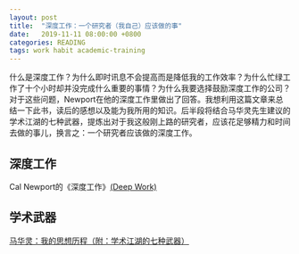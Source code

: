 ```yaml
---
layout: post
title:  "深度工作：一个研究者（我自己）应该做的事"
date:   2019-11-11 08:00:00 +0800
categories: READING
tags: work habit academic-training
---
```


什么是深度工作？为什么即时讯息不会提高而是降低我的工作效率？为什么忙绿工作了十个小时却并没完成什么重要的事情？为什么我要选择鼓励深度工作的公司？对于这些问题，Newport在他的深度工作里做出了回答。我想利用这篇文章来总结一下此书，读后的感想以及能为我所用的知识。后半段将结合马华灵先生建议的学术江湖的七种武器，提炼出对于我这般刚上路的研究者，应该花足够精力和时间去做的事儿，换言之：一个研究者应该做的深度工作。

深度工作
---
Cal Newport的《深度工作》[(Deep Work)](https://www.calnewport.com/books/deep-work/)


学术武器
---
[马华灵：我的思想历程（附：学术江湖的七种武器）](https://www.douban.com/note/671893735/)
